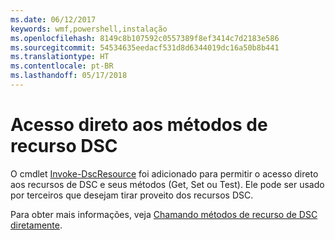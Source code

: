 ```yaml
---
ms.date: 06/12/2017
keywords: wmf,powershell,instalação
ms.openlocfilehash: 8149c8b107592c0557389f8ef3414c7d2183e586
ms.sourcegitcommit: 54534635eedacf531d8d6344019dc16a50b8b441
ms.translationtype: HT
ms.contentlocale: pt-BR
ms.lasthandoff: 05/17/2018
---
```

# <a name="direct-access-to-dsc-resource-methods"></a>Acesso direto aos métodos de recurso DSC


O cmdlet [Invoke-DscResource](https://technet.microsoft.com/library/mt517869.aspx) foi adicionado para permitir o acesso direto aos recursos de DSC e seus métodos (Get, Set ou Test). Ele pode ser usado por terceiros que desejam tirar proveito dos recursos DSC.

Para obter mais informações, veja [Chamando métodos de recurso de DSC diretamente](https://msdn.microsoft.com/powershell/dsc/directcallresource).

